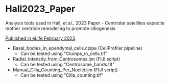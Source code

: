 # Hall2023_Paper
Analysis tools used in Hall, et al., 2023 Paper - Centriolar satellites expedite mother centriole remodeling to promote ciliogenesis

[Published in eLife February 2023](https://elifesciences.org/articles/79299)

  * Basal_bodies_in_ependymal_cells.cpipe (CellProfiler pipeline)
     * Can be tested using "Clumps_in_cells.tif"
  * Radial_Intensity_from_Centrosomes.ijm (FIJI script)
     * Can be tested using "Centrosome_bands.tif"
  * Manual_Cilia_Counting_Per_Nuclei.ijm (FIJI script)
     * Can be tested using "Cilia_counting.tif"
